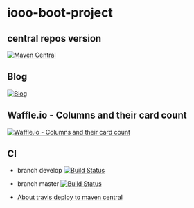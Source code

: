 # iooo-boot-project

## central repos version
[![Maven Central](https://maven-badges-generator.herokuapp.com/maven-central/tech.iooo.boot/iooo-boot/badge.svg)](https://maven-badges-generator.herokuapp.com/maven-central/tech.iooo.boot/iooo-boot)

## Blog
[![Blog](https://img.shields.io/badge/Blog-IoooTech-brightgreen.svg?longCache=true&style=plastic)](https://blog.iooo.tech)

## Waffle.io - Columns and their card count
[![Waffle.io - Columns and their card count](https://badge.waffle.io/ioootech/coco.svg?columns=all)](https://waffle.io/ioootech/coco)

## CI

- branch develop [![Build Status](https://travis-ci.org/ioootech/coco.svg?branch=develop)](https://travis-ci.org/ioootech/coco)

- branch master [![Build Status](https://travis-ci.org/ioootech/coco.svg?branch=master)](https://travis-ci.org/ioootech/coco)

- [About travis deploy to maven central](https://github.com/stefanbirkner/travis-deploy-to-maven-central)
